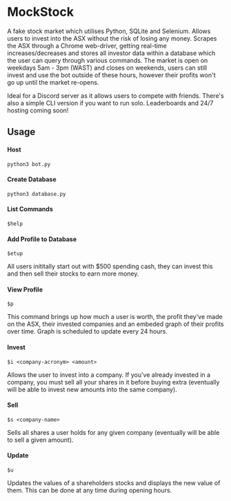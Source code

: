 # MockStock
A fake stock market which utilises Python, SQLite and Selenium. Allows users to invest into the ASX without the risk of losing any money. Scrapes the ASX through a Chrome web-driver, getting real-time increases/decreases and stores all investor data within a database which the user can query through various commands. The market is open on weekdays 5am - 3pm (WAST) and closes on weekends, users can still invest and use the bot outside of these hours, however their profits won't go up until the market re-opens. 

Ideal for a Discord server as it allows users to compete with friends. There's also a simple CLI version if you want to run solo. Leaderboards and 24/7 hosting coming soon!

## Usage
#### Host
```python3 bot.py```

#### Create Database
```python3 database.py```

#### List Commands
```$help```

#### Add Profile to Database 
 ```$etup```

All users inititally start out with $500 spending cash, they can invest this and then sell their stocks to earn more money. 

#### View Profile
```$p```

This command brings up how much a user is worth, the profit they've made on the ASX, their invested companies and an embeded graph of their profits over time. Graph is scheduled to update every 24 hours.

#### Invest
```$i <company-acronym> <amount>```
  
Allows the user to invest into a company. If you've already invested in a company, you must sell all your shares in it before buying extra (eventually will be able to invest new amounts into the same company). 
  
#### Sell
```$s <company-name>```
  
Sells all shares a user holds for any given company (eventually will be able to sell a given amount).
  
#### Update
```$u```

Updates the values of a shareholders stocks and displays the new value of them. This can be done at any time during opening hours. 
